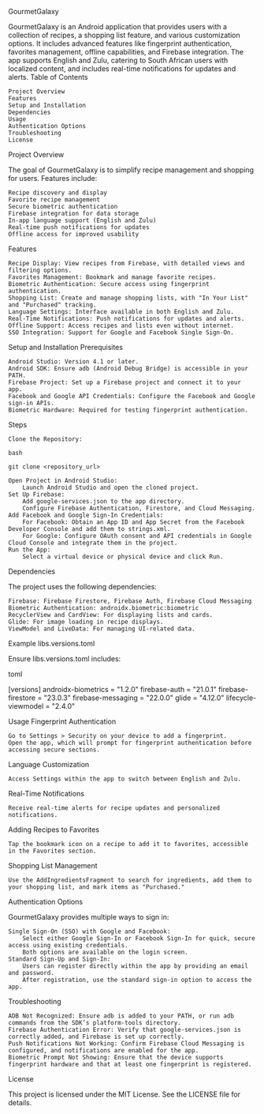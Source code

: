 GourmetGalaxy

GourmetGalaxy is an Android application that provides users with a collection of recipes, a shopping list feature, and various customization options. It includes advanced features like fingerprint authentication, favorites management, offline capabilities, and Firebase integration. The app supports English and Zulu, catering to South African users with localized content, and includes real-time notifications for updates and alerts.
Table of Contents

    Project Overview
    Features
    Setup and Installation
    Dependencies
    Usage
    Authentication Options
    Troubleshooting
    License

Project Overview

The goal of GourmetGalaxy is to simplify recipe management and shopping for users. Features include:

    Recipe discovery and display
    Favorite recipe management
    Secure biometric authentication
    Firebase integration for data storage
    In-app language support (English and Zulu)
    Real-time push notifications for updates
    Offline access for improved usability

Features

    Recipe Display: View recipes from Firebase, with detailed views and filtering options.
    Favorites Management: Bookmark and manage favorite recipes.
    Biometric Authentication: Secure access using fingerprint authentication.
    Shopping List: Create and manage shopping lists, with "In Your List" and "Purchased" tracking.
    Language Settings: Interface available in both English and Zulu.
    Real-Time Notifications: Push notifications for updates and alerts.
    Offline Support: Access recipes and lists even without internet.
    SSO Integration: Support for Google and Facebook Single Sign-On.

Setup and Installation
Prerequisites

    Android Studio: Version 4.1 or later.
    Android SDK: Ensure adb (Android Debug Bridge) is accessible in your PATH.
    Firebase Project: Set up a Firebase project and connect it to your app.
    Facebook and Google API Credentials: Configure the Facebook and Google sign-in APIs.
    Biometric Hardware: Required for testing fingerprint authentication.

Steps

    Clone the Repository:

    bash

    git clone <repository_url>

    Open Project in Android Studio:
        Launch Android Studio and open the cloned project.
    Set Up Firebase:
        Add google-services.json to the app directory.
        Configure Firebase Authentication, Firestore, and Cloud Messaging.
    Add Facebook and Google Sign-In Credentials:
        For Facebook: Obtain an App ID and App Secret from the Facebook Developer Console and add them to strings.xml.
        For Google: Configure OAuth consent and API credentials in Google Cloud Console and integrate them in the project.
    Run the App:
        Select a virtual device or physical device and click Run.

Dependencies

The project uses the following dependencies:

    Firebase: Firebase Firestore, Firebase Auth, Firebase Cloud Messaging
    Biometric Authentication: androidx.biometric:biometric
    RecyclerView and CardView: For displaying lists and cards.
    Glide: For image loading in recipe displays.
    ViewModel and LiveData: For managing UI-related data.

Example libs.versions.toml

Ensure libs.versions.toml includes:

toml

[versions]
androidx-biometrics = "1.2.0"
firebase-auth = "21.0.1"
firebase-firestore = "23.0.3"
firebase-messaging = "22.0.0"
glide = "4.12.0"
lifecycle-viewmodel = "2.4.0"

Usage
Fingerprint Authentication

    Go to Settings > Security on your device to add a fingerprint.
    Open the app, which will prompt for fingerprint authentication before accessing secure sections.

Language Customization

    Access Settings within the app to switch between English and Zulu.

Real-Time Notifications

    Receive real-time alerts for recipe updates and personalized notifications.

Adding Recipes to Favorites

    Tap the bookmark icon on a recipe to add it to favorites, accessible in the Favorites section.

Shopping List Management

    Use the AddIngredientsFragment to search for ingredients, add them to your shopping list, and mark items as "Purchased."

Authentication Options

GourmetGalaxy provides multiple ways to sign in:

    Single Sign-On (SSO) with Google and Facebook:
        Select either Google Sign-In or Facebook Sign-In for quick, secure access using existing credentials.
        Both options are available on the login screen.
    Standard Sign-Up and Sign-In:
        Users can register directly within the app by providing an email and password.
        After registration, use the standard sign-in option to access the app.

Troubleshooting

    ADB Not Recognized: Ensure adb is added to your PATH, or run adb commands from the SDK’s platform-tools directory.
    Firebase Authentication Error: Verify that google-services.json is correctly added, and Firebase is set up correctly.
    Push Notifications Not Working: Confirm Firebase Cloud Messaging is configured, and notifications are enabled for the app.
    Biometric Prompt Not Showing: Ensure that the device supports fingerprint hardware and that at least one fingerprint is registered.

License

This project is licensed under the MIT License. See the LICENSE file for details.
